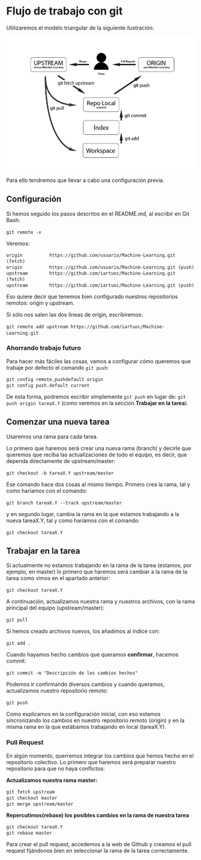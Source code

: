 # Flujo de trabajo con git

Utilizaremos el modelo triangular de la siguiente ilustración:

![Flujo de trabajo](images/flujotrabajo.png)

Para ello tendremos que llevar a cabo una configuración previa.

## Configuración

Si hemos seguido los pasos descritos en el README.md, al escribir en Git Bash:

`git remote -v`

Veremos:

~~~~
origin          https://github.com/usuario/Machine-Learning.git (fetch)
origin          https://github.com/usuario/Machine-Learning.git (push)
upstream        https://github.com/iartuoc/Machine-Learning.git (fetch)
upstream        https://github.com/iartuoc/Machine-Learning.git (push)
~~~~

Eso quiere decir que tenemos bien configurado nuestros repositorios remotos: origin y upstream.

Si sólo nos salen las dos líneas de origin, escribiremos:

`git remote add upstream https://github.com/iartuoc/Machine-Learning.git`

### Ahorrando trabajo futuro

Para hacer más fáciles las cosas, vamos a configurar cómo queremos que trabaje por defecto el comando `git push`:

~~~~
git config remote.pushdefault origin
git config push.default current
~~~~

De esta forma, podremos escribir símplemente `git push` en lugar de: `git push origin tareaX.Y` (como veremos en la sección **Trabajar en la tarea**).

## Comenzar una nueva tarea

Usaremos una rama para cada tarea.

Lo primero que haremos será crear una nueva rama (branch) y decirle que queremos que reciba las actualizaciones de todo el equipo, es decir, que dependa directamente de upstream/master:

`git checkout -b tareaX.Y upstream/master`

Ese comando hace dos cosas al mismo tiempo. Primero crea la rama, tal y como haríamos con el comando:

`git branch tareaX.Y --track upstream/master`

y en segundo lugar, cambia la rama en la que estamos trabajando a la nueva tareaX.Y, tal y como haríamos con el comando:

`git checkout tareaX.Y`

## Trabajar en la tarea

Si actualmente no estamos trabajando en la rama de la tarea (estamos, por ejemplo, en master) lo primero que haremos será cambiar a la rama de la tarea como vimos en el apartado anterior:

`git checkout tareaX.Y`

A continuación, actualizamos nuestra rama y nuestros archivos, con la rama principal del equipo (upstream/master):

`git pull`

Si hemos creado archivos nuevos, los añadimos al índice con:

`git add .`

Cuando hayamos hecho cambios que queramos **confirmar**, hacemos commit:

`git commit -m "Descripción de los cambios hechos"`

Podemos ir confirmando diversos cambios y cuando queramos, actualizamos nuestro repositorio remoto:

`git push`

Como explicamos en la configuración inicial, con eso estamos sincronizando los cambios en nuestro repositorio remoto (origin) y en la misma rama en la que estábamos trabajando en local (tareaX.Y).

### Pull Request

En algún momento, querremos integrar los cambios que hemos hecho en el repositorio colectivo. Lo primero que haremos será preparar nuestro repositorio para que no haya conflictos:

**Actualizamos nuestra rama master:**
~~~~
git fetch upstream
git checkout master
git merge upstream/master
~~~~

**Repercutimos(rebase) los posibles cambios en la rama de nuestra tarea**
~~~~
git checkout tareaX.Y
git rebase master
~~~~

Para crear el pull request, accedemos a la web de Github y creamos el pull request fijándonos bien en seleccionar la rama de la tarea correctamente.
